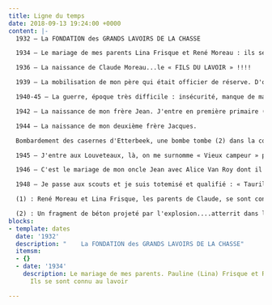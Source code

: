 ```yaml
---
title: Ligne du temps
date: 2018-09-13 19:24:00 +0000
content: |-
  1932 – La FONDATION des GRANDS LAVOIRS DE LA CHASSE

  1934 – Le mariage de mes parents Lina Frisque et René Moreau : ils se sont connus au lavoir !(1)

  1936 – La naissance de Claude Moreau...le « FILS DU LAVOIR » !!!!

  1939 – La mobilisation de mon père qui était officier de réserve. D'où son remplacement par son frère Jean  au lavoir. Il y reste jusque dans les années 1960-1970

  1940-45 – La guerre, époque très difficile : insécurité, manque de matières premières...

  1942 – La naissance de mon frère Jean. J'entre en première primaire (trop tôt, j'étais mieux en gardienne, je n'avais pas encore six ans...

  1944 – La naissance de mon deuxième frère Jacques.

  Bombardement des casernes d'Etterbeek, une bombe tombe (2) dans la cour de mon école : nous étions en rang debout dans les caves. Grosse émotion, énorme trou, vitres brisées mais pas de blessés. Le fils du Lavoir s'y trouvait. J’officialisais mon surnom !

  1945 – J'entre aux Louveteaux, là, on me surnomme « Vieux campeur » parce que mon père st un ancien scout des premières heures du Scoutisme. J'ai donc campé depuis ma tendre enfance dans des conditions très différentes qu'actuellement !

  1946 – C'est le mariage de mon oncle Jean avec Alice Van Roy dont il fit la connaissance.... au Lavoir. Elle était la fille d'une famille de commerçants au carrefour de la Chasse.

  1948 – Je passe aux scouts et je suis totemisé et qualifié : « Taurillon Woodcraft » !

  (1) : René Moreau et Lina Frisque, les parents de Claude, se sont connus au Lavoir....son oncle Jean épouse Alice Van Roy, fille de commerçants établis au carrefour de la Chasse....une sympathique « entre-soi » etterbeekois (bruxellois).

  (2) : Un fragment de béton projeté par l'explosion....atterrit dans le jardin de la maison d'Isabelle, située à l'arrière de l'école (le grand-père d'Isabelle qui prenait plaisir à observer les avions bombardiers était miraculeusement absent ce jour là !).
blocks:
- template: dates
  date: '1932'
  description: "    La FONDATION des GRANDS LAVOIRS DE LA CHASSE"
  itemsm:
  - {}
  - date: '1934'
    description: Le mariage de mes parents. Pauline (Lina) Frisque et René Moreau.
      Ils se sont connu au lavoir

---
```

